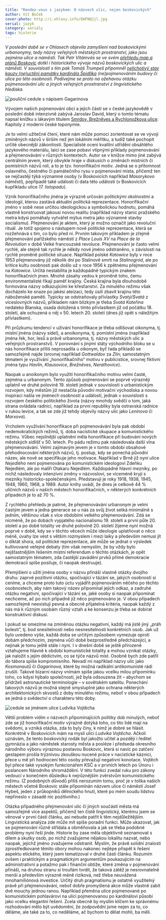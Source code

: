 ```yaml
---
title: "Rendez-vous s jazykem: O názvech ulic, nejen boskovických"
author: Vít Boček
cover-photo: http://i.ohlasy.info/EWFNQ2jl.jpg
serial: jazyk
category: seriály
tags: historie
---
```


*V poslední době se v Ohlasech objevila zamyšlení nad boskovickými urbanonymy, tedy názvy veřejných městských prostranství, jako jsou zejména ulice a náměstí. Tak Petr Vítámvás se ve svém [přehledu map a plánů Boskovic](/clanky/2015/09/mapy-boskovic.html) dotkl i historického vývoje názvů boskovických ulic a náměstí. V souvislosti s tím pak Tomáš Trumpeš připomněl [nelichotivý stav kauzy (ne)uctění památky kardinála Špidlíka](/clanky/2015/09/pocta-spidlikovi.html) (ne)pojmenováním budovy či ulice po této osobnosti. Podívejme se proto na ožehavou otázku pojmenovávání ulic a jiných veřejných prostranství z lingvistického hlediska.*

<img src="http://i.ohlasy.info/EWFNQ2j.jpg" alt="pouliční cedule s nápisem Gagarinova" class="img-responsive img-popup" data-author="Tomáš Trumpeš">

Vývojem našich pojmenování obcí a jejich částí se v české jazykovědě v poslední době intenzivně zabývá Jaroslav David, který o tomto tématu napsal knížku s lákavým titulem [Smrdov, Brežněves a Rychlonožkova ulice](http://www.academia.cz/smrdov-brezneves-a-rychlonozkova-ulice.html): Kapitoly z moderní české toponymie.

Je to velmi užitečné čtení, které nám může pomoci zorientovat se ve vývoji zmíněných názvů v širším než jen lokálním měřítku, a tudíž také pochopit určité obecnější zákonitosti. Specialisté ocení kvalitní utřídění obsáhlého jazykového materiálu, laici se zase pobaví vtipnými příklady pojmenovávání a přejmenovávání v různých kontextech. Autor se v knížce mimo jiné zabývá centrálním jevem, který obvykle hraje v diskusích o změnách místních či pomístních názvů roli, a to je tzv. honorifikační motiv. Jedná se o přítomnost oslavného, čestného či památečního rysu v pojmenování místa, přičemž ten se nejčastěji týká významné osoby (v Boskovicích například *Masarykovo náměstí*), popřípadě také události či data této události (v Boskovicích kupříkladu ulice *17. listopadu*).

Vznik honorifikačního jména je výrazně určován politickými okolnostmi a ideologií, kterou zastává aktuální politická reprezentace. Honorifikační jméno v sobě nese určitou ideologickou a symbolickou hodnotu, pomáhá vlastně konstruovat jakousi novou realitu (například názvy stanic pražského metra kdysi pomáhaly vytvářet mýtus metra jako významné stavby socialismu). Přejmenování je aktem, který je možno označit jako revoluční rituál. Je totiž spojeno s nástupem nové politické reprezentace, která se rozžehnává s tím, co bylo před ní. Prvním takovým příkladem je zřejmě přejmenování pařížského náměstí z *Place Louis XV* na *Place de la Révolution* v době Velké francouzské revoluce. Přejmenování je často velmi rychlé, ale stejně tak rychle je někdy nové jméno odstraněno, v závislosti na rychlé proměně politické situace. Například polské *Katowice* byly v roce 1953 přejmenovány již několik dní po Stalinově smrti na *Stalinogród*, ale po kritice kultu osobnosti pak došlo už v roce 1956 k zpětnému přejmenování na *Katowice*. Určitá nestabilita je každopádně typickým znakem honorifikačních jmen. Mnohé zásahy vedou k proměně toho, čemu environmentalisté říkají paměť krajiny. Česká krajina byla dlouhodobě formována názvy odkazujícími ke křesťanství. Za minulého režimu však docházelo ke snaze po jakési ateizaci, tedy úsilí zbavit krajinu této náboženské paměti. Typicky se odstraňovaly přívlastky *Svatý/Svatá* z víceslovných názvů, příkladem nám blízkým je třeba *Svatá Kateřina* nedaleko Blanska, osada doložená s tímto přívlastkem již od počátku 18. století, ale ochuzená o něj v 50. letech 20. století (dnes již opět s náležitým přívlastkem).

Při průzkumu tendencí v užívání honorifikace je třeba odlišovat oikonyma, tj. místní jména (názvy sídel), a anoikonyma, tj. pomístní jména (například jména řek, hor, lesů a právě urbanonyma, tj. názvy městských ulic a veřejných prostranství). V porovnání s jinými státy východního bloku se u nás honorifikace příliš neprosadila u oikonym, byť řada příkladů se samozřejmě najde (srovnej například *Gottwaldov* za *Zlín*; samostatným tématem je využívání „honorifikačního“ motivu v publicistice, srovnej fiktivní jména typu *Havlín*, *Klausovice*, *Brežněves*, *Nerathovice*).

Naopak u anoikonym bylo využití honorifikačního motivu velmi časté, zejména u urbanonym. Tento způsob pojmenování se poprvé výrazněji uplatnil ve druhé polovině 19. století jednak v souvislosti s urbanistickým rozvojem, kdy městům již nestačila původní motivační východiska a novou inspiraci našla ve jménech osobností a událostí, jednak v souvislosti s rozvojem českého politického života (názvy mnohdy svědčí o tom, jaká strana ovládala radnici, například za první republiky byla ostravská radnice v rukou levice, a tak se zde již tehdy objevily názvy ulic jako *Leninova* či *Marxova*).

Vrcholem využívání honorifikace při pojmenovávání byla pak období nedemokratických režimů, tj. doba nacistické okupace a komunistického režimu. Vůbec nejsilnější uplatnění měla honorifikace při budování nových městských sídlišť v 50. letech. Po pádu režimu pak následovala další vlna přejmenovávání. Velmi zajímavým jevem je v tomto období obsahové přehodnocování některých názvů, tj. postup, kdy se ponechá původní název, ale nově se specifikuje jeho motivace. Například v Brně již nyní ulice *Nejedlého* není pojmenována po komunistickém ideologovi Zdeňku Nejedlém, ale po malíři Otakaru Nejedlém. Každopádně hlavní mezníky, po nichž následovaly intenzivní změny v názvosloví, se víceméně kryjí s mezníky historicko-společenskými. Představují je roky 1918, 1938, 1945, 1948, 1960, 1968, a 1989. Autor knihy uvádí, že dnes je celkově 44 % uličních názvů v našich městech honorifikačních, v některých konkrétních případech je to až 70 %.

Z rychlého přehledu je patrné, že přejmenovávání urbanonym je velmi častým jevem a jedna generace se u nás za svůj život setká minimálně s jedním, většinou však s více obdobími velkého přejmenovávání. Zdá se nicméně, že po dobách vypjatého nacionalismu 19. století a první půle 20. století a po době totality ve druhé polovině 20. století žijeme nyní 
možná poprvé v době, kdy se v těchto věcech může ideologie uplatňovat o něco méně, úvahy lze vést s větším rozmyslem i mezi laiky a především nemusí jít o diktát shora, od politické reprezentace, ale může se jednat o výsledek kultivované veřejné debaty (tím však nemyslím, že by vždy bylo nejšťastnějším řešením místní referendum o těchto otázkách, je opět samostatným tématem, zda častější zavádění prvků přímé demokracie demokracii spíše posiluje, či naopak destruuje).

Přemýšlení o užití jména osoby v názvu přináší vlastně otázky dvojího druhu: zaprvé pozitivní otázku, spočívající v tázání se, jakých osobností si ceníme, a chceme proto tuto úctu vyjádřit pojmenováním něčeho po těchto osobnostech, aby nám takový název připomínal jejich odkaz, a zadruhé otázku negativní, spočívající v tázání se, jaké osoby si naopak připomínat nechceme, ač po nich případně již něco pojmenováno je. V obou případech samozřejmě neexistují pevná a obecně přijatelná kritéria, naopak každý z nás má k různým osobám různý vztah a ke konsenzu je třeba se dobírat konstruktivní diskusí.

I pokud se omezíme na zmíněnou otázku negativní, každý má jistě jiný „práh bolesti“, tj. bod snesitelnosti nebo nesnesitelnosti konkrétních osob. Jak už bylo uvedeno výše, každá doba se určitým způsobem vymezuje oproti dobám předchozím, zejména vůči době bezprostředně předcházející, a nejinak je tomu ještě stále i nyní. I v dnešní době se ještě přirozeně vztahujeme hlavně k období komunistické totality a mohou vznikat otázky, jak naložit s jejím dědictvím, co se týče názvů míst. Osobně bych zde patřil do tábora spíše kompromisního. Nevadí mi například názvy ulic jako *Kosmonautů* či *Gagarinova*, které by možná radikální antikomunisté rádi zrušili. Takové bizarní názvy vnímám spíše jakou vcelku milou připomínku toho, co kdysi hýbalo společností, jež byla odsouzena žít – abychom se přidrželi astronautické terminologie – v sovětském satelitu. Ponechání takových názvů je možná stejně smysluplné jako ochrana některých architektonických skvostů z doby minulého režimu, neboť v obou případech se jedná o svědectví o charakteru této doby.

<img src="http://i.ohlasy.info/VHlN6E2.jpg" alt="cedule se jménem ulice Ludvíka Vojtěcha" class="img-responsive img-popup" data-author="Tomáš Trumpeš">

Větší problém vidím v názvech připomínajících politiky dob minulých, neboť zde se již honorifikační motiv výrazně dotýká toho, co tito lidé mají na svědomí, a vzniká otázka, zda to byly činy, k nimž je dobré se hlásit. Konkrétně v Boskovicích mám na mysli ulici *Ludvíka Vojtěcha*. Ačkoli uznávám, že tento boskovický rodák byl jakožto učitel a později i ředitel gymnázia a jako náměstek starosty města a posléze i předseda okresního národního výboru výraznou postavou Boskovic, která si navíc po zatčení gestapem prošla trýznivou zkouškou nucené práce v nacistické káznici, přece u mě při hodnocení této osoby převažují negativní konotace. Vojtěch byl přece také vysokým funkcionářem KSČ a v prvních letech po Únoru i poslancem Národního shromáždění. V této funkci zvedal ruku pro zákony vedoucí v konečném důsledku k nejrůznějším zvěrstvům komunistického režimu. (Z podobných důvodů příliš nerozumím tomu, proč je v tolika našich městech včetně Boskovic stále připomínán názvem ulice či náměstí Josef Hybeš, jeden z průkopníků dělnického hnutí, které po mém soudu lidstvu nepřineslo v zásadě nic pozitivního.)

Otázka případného přejmenování ulic či jiných součástí města má samozřejmě více aspektů, přičemž ten čistě lingvistický, kterému jsem se věnoval v první části článku, asi nebude patřit k těm nejdůležitějším. Lingvistická analýza zde může mít spíše poradní funkci. Může ukazovat, jak se pojmenování různě střídala a obměňovala a jak se třeba podobné problémy nyní řeší jinde. Historie by zase měla objektivně seznamovat s dílem a skutky osob, po nichž zvažujeme nějakou lokalitu nazvat, nebo naopak, jejichž jméno zvažujeme odstranit. Myslím, že právě solidní znalosti zprostředkované těmito obory mohou nakonec nejlépe přispět k řešení aspektu etického, který jsem tematizoval v druhé části článku. Rozumím ovšem i praktickým a pragmatickým argumentům poukazujícím na administrativní a potažmo pak i finanční obtíže, které změna v pojmenování přináší, na druhou stranu si troufám tvrdit, že taková zátěž je nesrovnatelně menší a především výrazně méně riziková, než třeba neuvážená mnohamiliónová investice. Určitý druh pragmatismu je ostatně využitelný právě při přejmenovávání, neboť dobře promyšlená akce může vlastně zabít dvě mouchy jednou ranou. Například přeměna ulice pojmenované po komunistickém pohlavárovi na ulici pojmenovanou po kardinálovi působí jako vcelku elegantní řešení. Zcela obecně by myslím klíčem ke správnému rozhodování mělo být uvědomění, že zodpovědní jsme nejen za to, co děláme, ale také za to, co neděláme, ač bychom to dělat mohli, ba měli.
